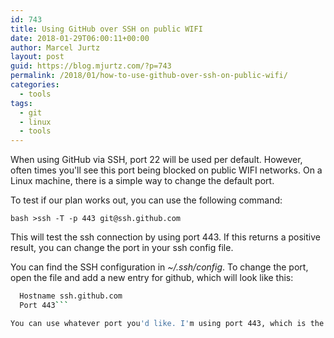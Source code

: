 ```yaml
---
id: 743
title: Using GitHub over SSH on public WIFI
date: 2018-01-29T06:00:11+00:00
author: Marcel Jurtz
layout: post
guid: https://blog.mjurtz.com/?p=743
permalink: /2018/01/how-to-use-github-over-ssh-on-public-wifi/
categories:
  - tools
tags:
  - git
  - linux
  - tools
---
```

When using GitHub via SSH, port 22 will be used per default. However, often times you'll see this port being blocked on public WIFI networks. On a Linux machine, there is a simple way to change the default port.

To test if our plan works out, you can use the following command:

```bash >ssh -T -p 443 git@ssh.github.com```

This will test the ssh connection by using port 443. If this returns a positive result, you can change the port in your ssh config file.

You can find the SSH configuration in _~/.ssh/config_. To change the port, open the file and add a new entry for github, which will look like this:

```bash >Host github.com
  Hostname ssh.github.com
  Port 443```

You can use whatever port you'd like. I'm using port 443, which is the default HTTPS port. That is also the one GitHub recommends to use in [their documentation](https://help.github.com/articles/using-ssh-over-the-https-port/). Save your changes and you will be able to work as you're used to.